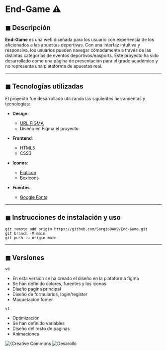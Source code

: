 # End-Game ⚠️

## ◼ Descripción

**End-Game** es una web diseñada para los usuario con experiencia de los aficionados a las apuestas deportivas. Con una interfaz intuitiva y responsiva, los usuarios pueden navegar cómodamente a través de las distintas categorías de eventos deportivos/easports. Este proyecto ha sido desarrollado como una página de presentación para el grado académico y no representa una plataforma de apuestas real.

---

## ◼ Tecnologías utilizadas

El proyecto fue desarrollado utilizando las siguientes herramientas y tecnologías:

- **Design**:
  - [URL FIGMA](https://www.figma.com/design/8dRmG0WfDxDan8Gqow55w6/Proyecto-Final-Figma?node-id=0-1&t=8wQfagN2pUsw27FI-1)
  - Diseño en Figma el proyecto

- **Frontend**:
  - HTML5
  - CSS3
  
- **Iconos**:
  - [Flaticon](https://www.flaticon.es/)
  - [Boxicons](https://boxicons.com/)

- **Fuentes**:
  - [Google Fonts](https://fonts.google.com/)
  
---

## ◼ Instrucciones de instalación y uso

```
git remote add origin https://github.com/SergioDAW9/End-Game.git
git branch -M main
git push -u origin main
```
---

## ◼ Versiones
```
v0
```
- En esta version se ha creado el diseño en la plataforma figma
- Se han definido colores, furentes y los iconos
- Diseño pagina principal
- Diseño de formularios, login/register
- Maquetacion footer

```
v1
```
- Optimización 
- Se han definido variables
- Diseño del resto de paginas
- Animaciones

![(Creative Commons](https://img.shields.io/badge/license-creativecommons-lightgrey)
![Desarollo](https://img.shields.io/badge/version-v0-blue)
